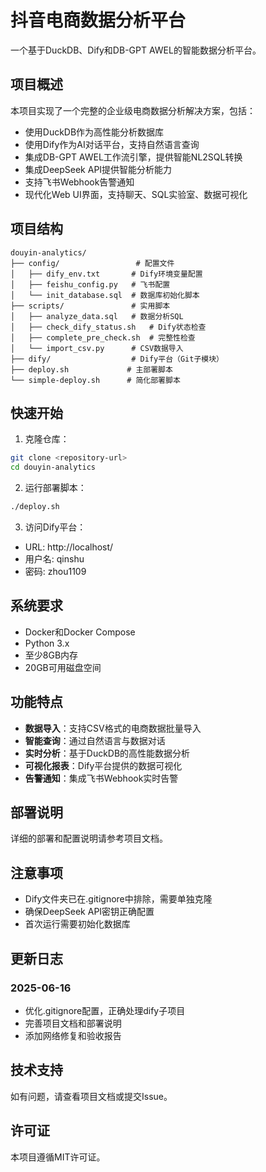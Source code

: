 # 抖音电商数据分析平台

一个基于DuckDB、Dify和DB-GPT AWEL的智能数据分析平台。

## 项目概述

本项目实现了一个完整的企业级电商数据分析解决方案，包括：
- 使用DuckDB作为高性能分析数据库
- 使用Dify作为AI对话平台，支持自然语言查询
- 集成DB-GPT AWEL工作流引擎，提供智能NL2SQL转换
- 集成DeepSeek API提供智能分析能力
- 支持飞书Webhook告警通知
- 现代化Web UI界面，支持聊天、SQL实验室、数据可视化

## 项目结构

```
douyin-analytics/
├── config/                 # 配置文件
│   ├── dify_env.txt       # Dify环境变量配置
│   ├── feishu_config.py   # 飞书配置
│   └── init_database.sql  # 数据库初始化脚本
├── scripts/               # 实用脚本
│   ├── analyze_data.sql   # 数据分析SQL
│   ├── check_dify_status.sh   # Dify状态检查
│   ├── complete_pre_check.sh  # 完整性检查
│   └── import_csv.py      # CSV数据导入
├── dify/                  # Dify平台（Git子模块）
├── deploy.sh             # 主部署脚本
└── simple-deploy.sh      # 简化部署脚本
```

## 快速开始

1. 克隆仓库：
```bash
git clone <repository-url>
cd douyin-analytics
```

2. 运行部署脚本：
```bash
./deploy.sh
```

3. 访问Dify平台：
- URL: http://localhost/
- 用户名: qinshu
- 密码: zhou1109

## 系统要求

- Docker和Docker Compose
- Python 3.x
- 至少8GB内存
- 20GB可用磁盘空间

## 功能特点

- **数据导入**：支持CSV格式的电商数据批量导入
- **智能查询**：通过自然语言与数据对话
- **实时分析**：基于DuckDB的高性能数据分析
- **可视化报表**：Dify平台提供的数据可视化
- **告警通知**：集成飞书Webhook实时告警

## 部署说明

详细的部署和配置说明请参考项目文档。

## 注意事项

- Dify文件夹已在.gitignore中排除，需要单独克隆
- 确保DeepSeek API密钥正确配置
- 首次运行需要初始化数据库

## 更新日志

### 2025-06-16
- 优化.gitignore配置，正确处理dify子项目
- 完善项目文档和部署说明
- 添加网络修复和验收报告

## 技术支持

如有问题，请查看项目文档或提交Issue。

## 许可证

本项目遵循MIT许可证。